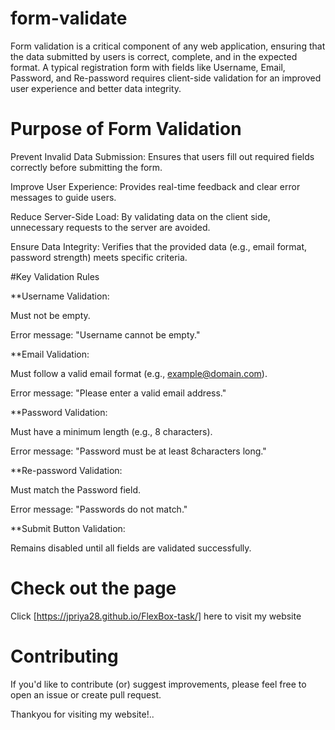 # form-validate
Form validation is a critical component of any web application, ensuring that the data submitted by users is correct, complete, and in the expected format. A typical registration form with fields like Username, Email, Password, and Re-password requires client-side validation for an improved user experience and better data integrity.

# Purpose of Form Validation

Prevent Invalid Data Submission: Ensures that users fill out required fields correctly before submitting the form.

Improve User Experience: Provides real-time feedback and clear error messages to guide users.

Reduce Server-Side Load: By validating data on the client side, unnecessary requests to the server are avoided.

Ensure Data Integrity: Verifies that the provided data (e.g., email format, password strength) meets specific criteria.

#Key Validation Rules

**Username Validation:

Must not be empty.

Error message: "Username cannot be empty."

**Email Validation:

Must follow a valid email format (e.g., example@domain.com).

Error message: "Please enter a valid email address."

**Password Validation:

Must have a minimum length (e.g., 8 characters).

Error message: "Password must be at least  8characters long."

**Re-password Validation:

Must match the Password field.

Error message: "Passwords do not match."

**Submit Button Validation:

Remains disabled until all fields are validated successfully.

# Check out the page
Click [https://jpriya28.github.io/FlexBox-task/] here to visit my  website

# Contributing

If you'd like to contribute (or) suggest improvements, please feel free to open an issue or create pull request.

Thankyou for visiting my  website!..

